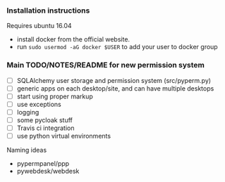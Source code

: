 
### Installation instructions

Requires ubuntu 16.04

- install docker from the official website.
- run `sudo usermod -aG docker $USER` to add your user to docker group


### Main TODO/NOTES/README for new permission system

- [ ] SQLAlchemy user storage and permission system (src/pyperm.py)
- [ ] generic apps on each desktop/site, and can have multiple desktops
- [ ] start using proper markup
- [ ] use exceptions
- [ ] logging
- [ ] some pycloak stuff
- [ ] Travis ci integration
- [ ] use python virtual environments

Naming ideas
- pypermpanel/ppp
- pywebdesk/webdesk


